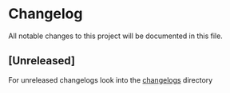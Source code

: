 # Changelog
All notable changes to this project will be documented in this file.


## [Unreleased]

For unreleased changelogs look into the [changelogs](./changelogs) directory

